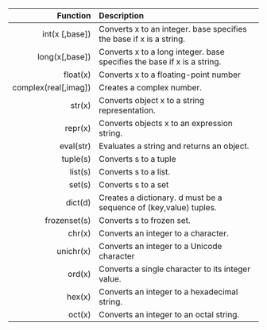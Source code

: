 | Function            |  Description                                                                |
|--------------------:|:----------------------------------------------------------------------------|
| int(x [,base])      | Converts x to an integer. base specifies the base if x is a string.         |
| long(x[,base])      | Converts x to a long integer. base specifies the base if x is a string.     |
| float(x)            | Converts x to a floating-point number                                       |
| complex(real[,imag])| Creates a complex number.                                                   |
| str(x)              | Converts object x to a string representation.                               |
| repr(x)             | Converts objects x to an expression string.                                 |
| eval(str)           | Evaluates a string and returns an object.                                   |
| tuple(s)            | Converts s to a tuple                                                       |
| list(s)             | Converts s to a list.                                                       |
| set(s)              | Converts s to a set                                                         |
| dict(d)             | Creates a dictionary. d must be a sequence of (key,value) tuples.           |
| frozenset(s)        | Converts s to frozen set.                                                   |
| chr(x)              | Converts an integer to a character.                                         |
| unichr(x)           | Converts an integer to a Unicode character                                  |
| ord(x)              | Converts a single character to its integer value.                           |
| hex(x)              | Converts an integer to a hexadecimal string.                                |
| oct(x)              | Converts an integer to an octal string.                                     |
